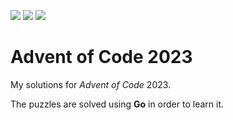 ![](https://img.shields.io/badge/day%20📅-15-blue)
![](https://img.shields.io/badge/stars%20⭐-8-yellow)
![](https://img.shields.io/badge/days%20completed-4-red)

# Advent of Code 2023

My solutions for *Advent of Code* 2023.

The puzzles are solved using **Go** in order to learn it.
